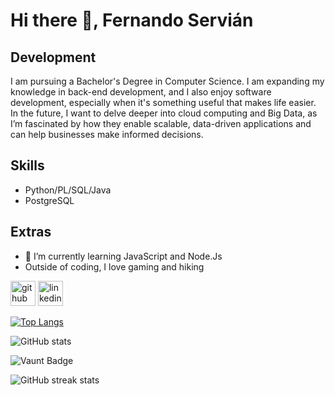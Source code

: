 # Hi there 👋, Fernando Servián
## Development
I am pursuing a Bachelor's Degree in Computer Science. I am expanding my knowledge in back-end development, and I also enjoy software development, especially when it's something useful that makes life easier.
In the future, I want to delve deeper into cloud computing and Big Data, as I’m fascinated by how they enable scalable, data-driven applications and can help businesses make informed decisions.

## Skills 
- Python/PL/SQL/Java
- PostgreSQL

## Extras 
- 🌱 I’m currently learning JavaScript and Node.Js 
- Outside of coding, I love gaming and hiking 


[<img src='https://cdn.jsdelivr.net/npm/simple-icons@3.0.1/icons/github.svg' alt='github' height='40'>](https://github.com/Naidess)  [<img src='https://cdn.jsdelivr.net/npm/simple-icons@3.0.1/icons/linkedin.svg' alt='linkedin' height='40'>](https://www.linkedin.com/in/fernando-servián-026292308/)  

[![Top Langs](https://github-readme-stats.vercel.app/api/top-langs/?username=Naidess)](https://github.com/anuraghazra/github-readme-stats)

![GitHub stats](https://github-readme-stats.vercel.app/api?username=Naidess&show_icons=true)  

![Vaunt Badge](https://api.vaunt.dev/v1/github/entities/Naidess/contributions?format=svg&private=false)  

![GitHub streak stats](https://streak-stats.demolab.com/?user=Naidess)  

